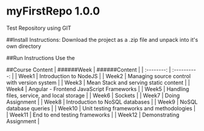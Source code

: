 # myFirstRepo 1.0.0
Test Repository using GIT

##Install Instructions:
Download the project as a .zip file and unpack into it's own directory

##Run Instructions
Use the 

##Course Content
| ######Week | ######Content          |
| :--------: | :----------:           |
| Week1      | Introduction to NodeJS |
| Week2      | Managing source control with version system |
| Week3      | Mean Stack and serving static content |
| Week4      | Angular - Frontend JavaScript Frameworks |
| Week5      | Handling files, service, and local storage |
| Week6      | Sockets |
| Week7      | Doing Assignment |
| Week8      | Introduction to NoSQL databases |
| Week9      | NoSQL database queries |
| Week10     | Unit testing frameworks and methodologies |
| Week11     | End to end testing frameworks |
| Week12     | Demonstrating Assignment |
